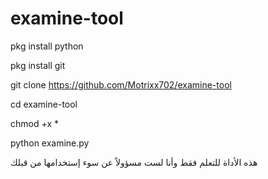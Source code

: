 # examine-tool


pkg install python



pkg install git 



git clone https://github.com/Motrixx702/examine-tool



cd examine-tool



chmod +x *



python examine.py


هذه الأداة للتعلم فقط وأنا لست مسؤولاً عن سوء إستخدامها من قبلك
